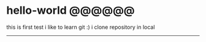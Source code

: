 # hello-world @@@@@@
this is first test
i like to learn git :)
i clone repository in local
***************************